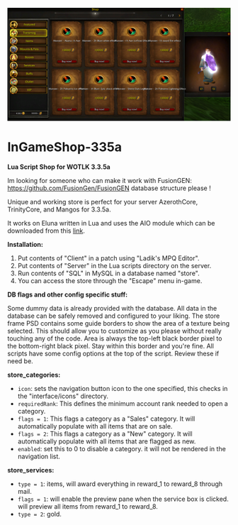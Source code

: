 ![Image](store.png)

# InGameShop-335a

**Lua Script Shop for WOTLK 3.3.5a**

Im looking for someone who can make it work with FusionGEN: https://github.com/FusionGen/FusionGEN database structure please !


Unique and working store is perfect for your server AzerothCore, TrinityCore, and Mangos for 3.3.5a.

It works on Eluna written in Lua and uses the AIO module which can be downloaded from this [link](https://github.com/Rochet2/AIO).

**Installation:**

1. Put contents of "Client" in a patch using "Ladik's MPQ Editor".
2. Put contents of "Server" in the Lua scripts directory on the server.
3. Run contents of "SQL" in MySQL in a database named "store".
4. You can access the store through the "Escape" menu in-game.

**DB flags and other config specific stuff:**

Some dummy data is already provided with the database. All data in the database can be safely removed and configured to your liking. The store frame PSD contains some guide borders to show the area of a texture being selected. This should allow you to customize as you please without really touching any of the code. Area is always the top-left black border pixel to the bottom-right black pixel. Stay within this border and you're fine. All scripts have some config options at the top of the script. Review these if need be.

**store_categories:**

- `icon`: sets the navigation button icon to the one specified, this checks in the "interface/icons" directory.
- `requiredRank`: This defines the minimum account rank needed to open a category.
- `flags = 1`: This flags a category as a "Sales" category. It will automatically populate with all items that are on sale.
- `flags = 2`: This flags a category as a "New" category. It will automatically populate with all items that are flagged as new.
- `enabled`: set this to 0 to disable a category. it will not be rendered in the navigation list.

**store_services:**

- `type = 1`: items, will award everything in reward_1 to reward_8 through mail.
- `flags = 1`: will enable the preview pane when the service box is clicked. will preview all items from reward_1 to reward_8.
- `type = 2`: gold.



